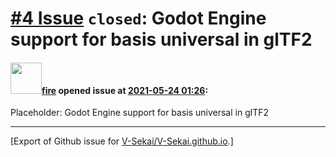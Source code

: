 # [\#4 Issue](https://github.com/V-Sekai/V-Sekai.github.io/issues/4) `closed`: Godot Engine support for basis universal in glTF2

#### <img src="https://avatars.githubusercontent.com/u/32321?u=c2e06a3d2b49a467aa907e54aa259516440267cc&v=4" width="50">[fire](https://github.com/fire) opened issue at [2021-05-24 01:26](https://github.com/V-Sekai/V-Sekai.github.io/issues/4):

Placeholder: Godot Engine support for basis universal in glTF2




-------------------------------------------------------------------------------



[Export of Github issue for [V-Sekai/V-Sekai.github.io](https://github.com/V-Sekai/V-Sekai.github.io).]
